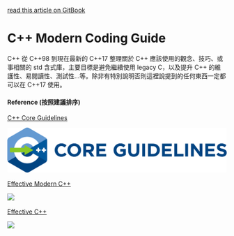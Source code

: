 [read this article on GitBook](https://yarencheng.gitbooks.io/c-modern-coding-guide/content/)

# C++ Modern Coding Guide

C++ 從 C++98 到現在最新的 C++17 整理關於 C++ 應該使用的觀念、技巧、或事相關的 std 含式庫，主要目標是避免繼續使用 legacy C，以及提升 C++ 的維護性、易閱讀性、測試性...等。除非有特別說明否則這裡說提到的任何東西一定都可以在 C++17 使用。

#### Reference \(按照建議排序\)

[C++ Core Guidelines](https://github.com/isocpp/CppCoreGuidelines/blob/master/CppCoreGuidelines.md)

![](https://github.com/isocpp/CppCoreGuidelines/raw/master/cpp_core_guidelines_logo_text.png)

[Effective Modern C++](https://www.amazon.com/Effective-Modern-Specific-Ways-Improve/dp/1491903996/ref=sr_1_2?s=movies-tv&ie=UTF8&qid=1519358108&sr=8-2&keywords=effective+c%2B%2B)

![](https://images-na.ssl-images-amazon.com/images/I/51eFBpqPSLL._SX379_BO1,204,203,200_.jpg)

[Effective C++](https://www.amazon.com/Effective-Specific-Improve-Programs-Designs/dp/0321334876/ref=sr_1_1?s=movies-tv&ie=UTF8&qid=1519358108&sr=8-1&keywords=effective+c%2B%2B)

![](https://images-na.ssl-images-amazon.com/images/I/51aICwPHi0L._SX396_BO1,204,203,200_.jpg)

